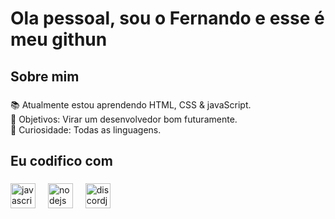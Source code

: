 <h1 align="left">Ola pessoal, sou o Fernando e esse é meu githun</h1>

###

<h2 align="left">Sobre mim</h2>

###

<p align="left">📚 Atualmente estou aprendendo HTML, CSS & javaScript.<br>🎯 Objetivos: Virar um desenvolvedor bom futuramente.<br>🎲 Curiosidade: Todas as linguagens.</p>

###

<h2 align="left">Eu codifico com</h2>

###

<div align="left">
  <img src="https://cdn.jsdelivr.net/gh/devicons/devicon/icons/javascript/javascript-original.svg" height="40" alt="javascript logo"  />
  <img width="12" />
  <img src="https://cdn.jsdelivr.net/gh/devicons/devicon/icons/nodejs/nodejs-original.svg" height="40" alt="nodejs logo"  />
  <img width="12" />
  <img src="https://cdn.jsdelivr.net/gh/devicons/devicon/icons/discordjs/discordjs-original.svg" height="40" alt="discordjs logo"  />
</div>

###
